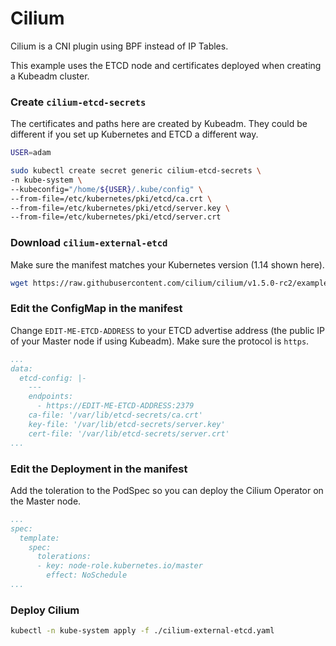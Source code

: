 # Cilium

Cilium is a CNI plugin using BPF instead of IP Tables.

This example uses the ETCD node and certificates deployed when creating a Kubeadm cluster.

### Create `cilium-etcd-secrets`

The certificates and paths here are created by Kubeadm. They could be different if you set up
Kubernetes and ETCD a different way.

```bash
USER=adam

sudo kubectl create secret generic cilium-etcd-secrets \
-n kube-system \
--kubeconfig="/home/${USER}/.kube/config" \
--from-file=/etc/kubernetes/pki/etcd/ca.crt \
--from-file=/etc/kubernetes/pki/etcd/server.key \
--from-file=/etc/kubernetes/pki/etcd/server.crt
```

### Download `cilium-external-etcd`

Make sure the manifest matches your Kubernetes version (1.14 shown here).

```bash
wget https://raw.githubusercontent.com/cilium/cilium/v1.5.0-rc2/examples/kubernetes/1.14/cilium-external-etcd.yaml
```

### Edit the ConfigMap in the manifest

Change `EDIT-ME-ETCD-ADDRESS` to your ETCD advertise address (the public IP of your Master node if
using Kubeadm). Make sure the protocol is `https`.

```yaml
...
data:
  etcd-config: |-
    ---
    endpoints:
      - https://EDIT-ME-ETCD-ADDRESS:2379
    ca-file: '/var/lib/etcd-secrets/ca.crt'
    key-file: '/var/lib/etcd-secrets/server.key'
    cert-file: '/var/lib/etcd-secrets/server.crt'
...
```

### Edit the Deployment in the manifest

Add the toleration to the PodSpec so you can deploy the Cilium Operator on the Master node.

```yaml
...
spec:
  template:
    spec:
      tolerations:
      - key: node-role.kubernetes.io/master
        effect: NoSchedule
...
```

### Deploy Cilium

```bash
kubectl -n kube-system apply -f ./cilium-external-etcd.yaml
```
